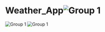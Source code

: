 # Weather_App![Group 1](https://user-images.githubusercontent.com/69488900/227628606-e6535e8c-7b44-4428-a2ad-7a2af2c937ad.png)
![Group 1](https://user-images.githubusercontent.com/69488900/227629411-ecf6a50a-d86a-45e4-8657-1714df30be6b.svg)
![Group 1](https://user-images.githubusercontent.com/69488900/227629908-bf9a7bbf-4491-45d8-8fc2-7bf2307a3b43.png)
